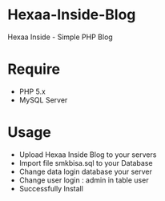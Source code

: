 # Hexaa-Inside-Blog
Hexaa Inside - Simple PHP Blog

# Require
- PHP 5.x
- MySQL Server

# Usage
- Upload Hexaa Inside Blog to your servers
- Import file smkbisa.sql to your Database
- Change data login database your server
- Change user login : admin in table user
- Successfully Install
